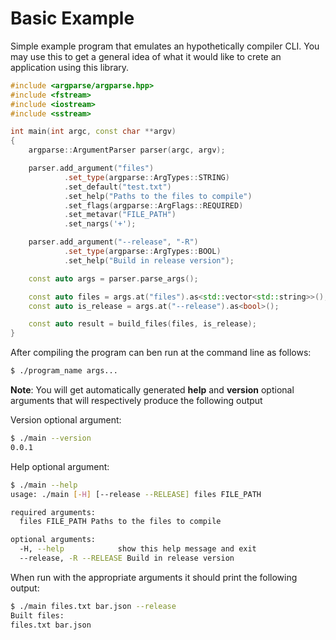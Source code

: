 # Basic Example

Simple example program that emulates an hypothetically compiler CLI.
You may use this to get a general idea of what it would like to crete an application using this library.

```cpp
#include <argparse/argparse.hpp>
#include <fstream>
#include <iostream>
#include <sstream>

int main(int argc, const char **argv)
{
    argparse::ArgumentParser parser(argc, argv);

    parser.add_argument("files")
            .set_type(argparse::ArgTypes::STRING)
            .set_default("test.txt")
            .set_help("Paths to the files to compile")
            .set_flags(argparse::ArgFlags::REQUIRED)
            .set_metavar("FILE_PATH")
            .set_nargs('+');

    parser.add_argument("--release", "-R")
            .set_type(argparse::ArgTypes::BOOL)
            .set_help("Build in release version");

    const auto args = parser.parse_args();

    const auto files = args.at("files").as<std::vector<std::string>>();
    const auto is_release = args.at("--release").as<bool>();

    const auto result = build_files(files, is_release);
}
```

After compiling the program can ben run at the command line as follows:

```bash
$ ./program_name args...
```

**Note**: You will get automatically generated **help** and **version** optional arguments that will respectively produce the following output

Version optional argument:
```bash
$ ./main --version
0.0.1
```

Help optional argument:
```bash
$ ./main --help
usage: ./main [-H] [--release --RELEASE] files FILE_PATH

required arguments:
  files FILE_PATH Paths to the files to compile

optional arguments:
  -H, --help            show this help message and exit
  --release, -R --RELEASE Build in release version
```

When run with the appropriate arguments it should print the following output:

```bash
$ ./main files.txt bar.json --release
Built files:
files.txt bar.json
```
